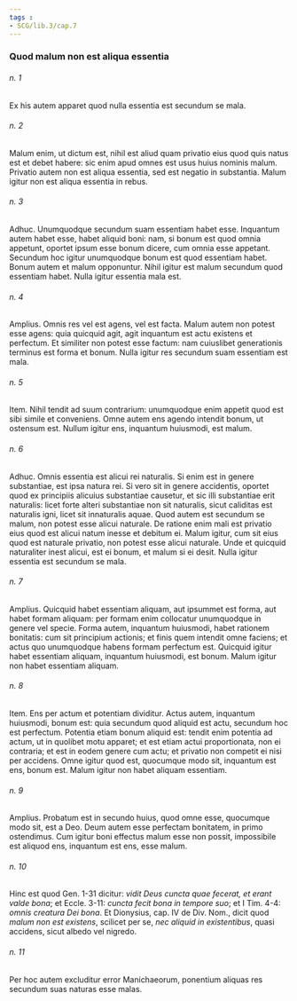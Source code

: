 ```yaml
---
tags : 
- SCG/lib.3/cap.7
---
```


### Quod malum non est aliqua essentia

###### n. 1
Ex his autem apparet quod nulla essentia est secundum se mala.

###### n. 2
Malum enim, ut dictum est, nihil est aliud quam privatio eius quod quis natus est et debet habere: sic enim apud omnes est usus huius nominis malum. Privatio autem non est aliqua essentia, sed est negatio in substantia. Malum igitur non est aliqua essentia in rebus.

###### n. 3
Adhuc. Unumquodque secundum suam essentiam habet esse. Inquantum autem habet esse, habet aliquid boni: nam, si bonum est quod omnia appetunt, oportet ipsum esse bonum dicere, cum omnia esse appetant. Secundum hoc igitur unumquodque bonum est quod essentiam habet. Bonum autem et malum opponuntur. Nihil igitur est malum secundum quod essentiam habet. Nulla igitur essentia mala est.

###### n. 4
Amplius. Omnis res vel est agens, vel est facta. Malum autem non potest esse agens: quia quicquid agit, agit inquantum est actu existens et perfectum. Et similiter non potest esse factum: nam cuiuslibet generationis terminus est forma et bonum. Nulla igitur res secundum suam essentiam est mala.

###### n. 5
Item. Nihil tendit ad suum contrarium: unumquodque enim appetit quod est sibi simile et conveniens. Omne autem ens agendo intendit bonum, ut ostensum est. Nullum igitur ens, inquantum huiusmodi, est malum.

###### n. 6
Adhuc. Omnis essentia est alicui rei naturalis. Si enim est in genere substantiae, est ipsa natura rei. Si vero sit in genere accidentis, oportet quod ex principiis alicuius substantiae causetur, et sic illi substantiae erit naturalis: licet forte alteri substantiae non sit naturalis, sicut caliditas est naturalis igni, licet sit innaturalis aquae. Quod autem est secundum se malum, non potest esse alicui naturale. De ratione enim mali est privatio eius quod est alicui natum inesse et debitum ei. Malum igitur, cum sit eius quod est naturale privatio, non potest esse alicui naturale. Unde et quicquid naturaliter inest alicui, est ei bonum, et malum si ei desit. Nulla igitur essentia est secundum se mala.

###### n. 7
Amplius. Quicquid habet essentiam aliquam, aut ipsummet est forma, aut habet formam aliquam: per formam enim collocatur unumquodque in genere vel specie. Forma autem, inquantum huiusmodi, habet rationem bonitatis: cum sit principium actionis; et finis quem intendit omne faciens; et actus quo unumquodque habens formam perfectum est. Quicquid igitur habet essentiam aliquam, inquantum huiusmodi, est bonum. Malum igitur non habet essentiam aliquam.

###### n. 8
Item. Ens per actum et potentiam dividitur. Actus autem, inquantum huiusmodi, bonum est: quia secundum quod aliquid est actu, secundum hoc est perfectum. Potentia etiam bonum aliquid est: tendit enim potentia ad actum, ut in quolibet motu apparet; et est etiam actui proportionata, non ei contraria; et est in eodem genere cum actu; et privatio non competit ei nisi per accidens. Omne igitur quod est, quocumque modo sit, inquantum est ens, bonum est. Malum igitur non habet aliquam essentiam.

###### n. 9
Amplius. Probatum est in secundo huius, quod omne esse, quocumque modo sit, est a Deo. Deum autem esse perfectam bonitatem, in primo ostendimus. Cum igitur boni effectus malum esse non possit, impossibile est aliquod ens, inquantum est ens, esse malum.

###### n. 10
Hinc est quod Gen. 1-31 dicitur: *vidit Deus cuncta quae fecerat, et erant valde bona*; et Eccle. 3-11: *cuncta fecit bona in tempore suo*; et I Tim. 4-4: *omnis creatura Dei bona*. Et Dionysius, cap. IV de Div. Nom., dicit quod *malum non est existens*, scilicet per se, *nec aliquid in existentibus*, quasi accidens, sicut albedo vel nigredo.

###### n. 11
Per hoc autem excluditur error Manichaeorum, ponentium aliquas res secundum suas naturas esse malas.

